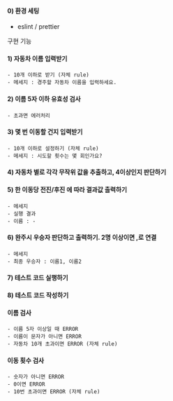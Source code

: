 #### 0) 환경 세팅

- eslint / prettier

구현 기능

#### 1) 자동차 이름 입력받기

    - 10개 이하로 받기 (자체 rule)
    - 메세지 : 경주할 자동차 이름을 입력하세요.

#### 2) 이름 5자 이하 유효성 검사

    - 초과면 에러처리  

#### 3) 몇 번 이동할 건지 입력받기

    - 10개 이하로 설정하기 (자체 rule)
    - 메세지 : 시도할 횟수는 몇 회인가요?

#### 4) 자동차 별로 각각 무작위 값을 추출하고, 4이상인지 판단하기

#### 5) 한 이동당 전진/후진 에 따라 결과값 출력하기

    - 메세지
    - 실행 결과 
    - 이름 : -

#### 6) 완주시 우승자 판단하고 출력하기. 2명 이상이면 ,로 연결

    - 메세지
    - 최종 우승자 : 이름1, 이름2

#### 7) 테스트 코드 실행하기

#### 8) 테스트 코드 작성하기

#### 이름 검사

    - 이름 5자 이상일 때 ERROR
    - 이름이 문자가 아니면 ERROR
    - 자동차 10개 초과이면 ERROR (자체 rule)

#### 이동 횟수 검사

    - 숫자가 아니면 ERROR
    - 0이면 ERROR
    - 10번 초과이면 ERROR (자체 rule)

